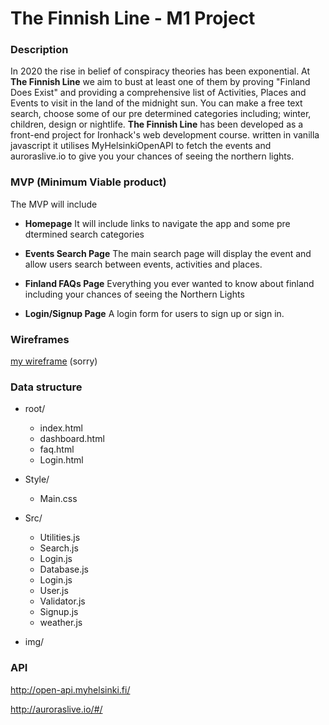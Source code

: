 # The Finnish Line - M1 Project

### Description

In 2020 the rise in belief of conspiracy theories has been exponential. At **The Finnish Line** we aim to bust at least one of them by proving "Finland Does Exist" and providing a comprehensive list of Activities, Places and Events to visit in the land of the midnight sun. You can make a free text search, choose some of our pre determined categories including; winter, children, design or nightlife. **The Finnish Line** has been developed as a front-end project for Ironhack's web development course. written in vanilla javascript it utilises MyHelsinkiOpenAPI to fetch the events and auroraslive.io to give you your chances of seeing the northern lights. 

### MVP (Minimum Viable product)

The MVP will include

- **Homepage** It will include links to navigate the app and some pre dtermined search categories

- **Events Search Page** The main search page will display the event and allow users search between events, activities and places.

- **Finland FAQs Page** Everything you ever wanted to know about finland including your chances of seeing the Northern Lights

- **Login/Signup Page** A login form for users to sign up or sign in.

### Wireframes

[my wireframe](https://www.figma.com/file/tunwmFEyq1g87GXo3KLpMk/helsinki%2Ffinland-website?node-id=0%3A1) (sorry)

### Data structure

- root/

  - index.html
  - dashboard.html
  - faq.html
  - Login.html

- Style/
  - Main.css
- Src/
  - Utilities.js
  - Search.js
  - Login.js
  - Database.js
  - Login.js
  - User.js
  - Validator.js
  - Signup.js
  - weather.js
- img/

### API

http://open-api.myhelsinki.fi/

http://auroraslive.io/#/
